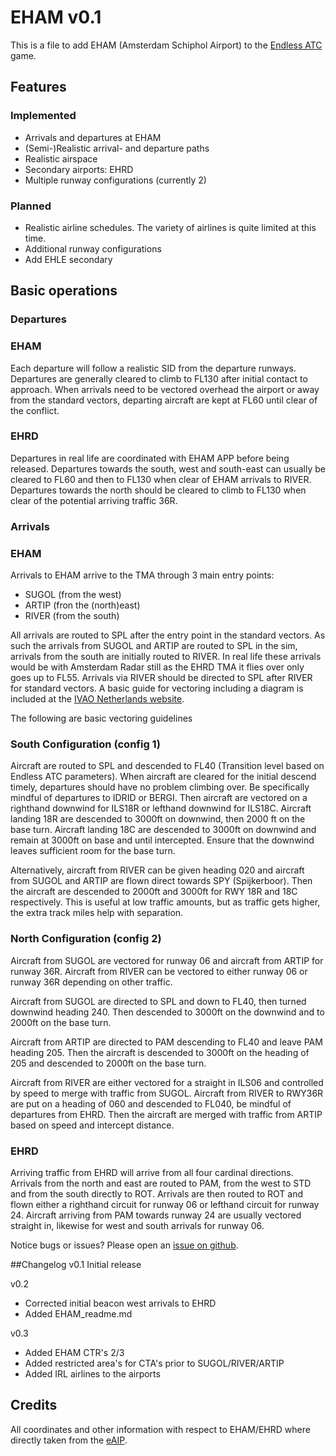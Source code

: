 # EHAM v0.1
This is a file to add EHAM (Amsterdam Schiphol Airport) to the [Endless ATC](https://steamcommunity.com/app/666610) game.

## Features
### Implemented
* Arrivals and departures at EHAM
* (Semi-)Realistic arrival- and departure paths
* Realistic airspace
* Secondary airports: EHRD
* Multiple runway configurations (currently 2)
### Planned
* Realistic airline schedules. The variety of airlines is quite limited at this time.
* Additional runway configurations
* Add EHLE secondary

## Basic operations
### Departures
### EHAM
Each departure will follow a realistic SID from the departure runways.
Departures are generally cleared to climb to FL130 after initial contact to approach.
When arrivals need to be vectored overhead the airport or away from the standard vectors, departing aircraft are kept at FL60 until clear of the conflict.

### EHRD
Departures in real life are coordinated with EHAM APP before being released.
Departures towards the south, west and south-east can usually be cleared to FL60 and then to FL130 when clear of EHAM arrivals to RIVER.
Departures towards the north should be cleared to climb to FL130 when clear of the potential arriving traffic 36R.

### Arrivals
### EHAM
Arrivals to EHAM arrive to the TMA through 3 main entry points:
* SUGOL (from the west)
* ARTIP (fron the (north)east)
* RIVER (from the south)

All arrivals are routed to SPL after the entry point in the standard vectors.
As such the arrivals from SUGOL and ARTIP are routed to SPL in the sim, arrivals from the south are initially routed to RIVER.
In real life these arrivals would be with Amsterdam Radar still as the EHRD TMA it flies over only goes up to FL55.
Arrivals via RIVER should be directed to SPL after RIVER for standard vectors.
A basic guide for vectoring including a diagram is included at the [IVAO Netherlands website](https://nl.ivao.aero/atc/vectors).

The following are basic vectoring guidelines

### South Configuration (config 1)
Aircraft are routed to SPL and descended to FL40 (Transition level based on Endless ATC parameters).
When aircraft are cleared for the initial descend timely, departures should have no problem climbing over.
Be specifically mindful of departures to IDRID or BERGI.
Then aircraft are vectored on a righthand downwind for ILS18R or lefthand downwind for ILS18C.
Aircraft landing 18R are descended to 3000ft on downwind, then 2000 ft on the base turn.
Aircraft landing 18C are descended to 3000ft on downwind and remain at 3000ft on base and until intercepted.
Ensure that the downwind leaves sufficient room for the base turn.

Alternatively, aircraft from RIVER can be given heading 020 and aircraft from SUGOL and ARTIP are flown direct towards SPY (Spijkerboor).
Then the aircraft are descended to 2000ft and 3000ft for RWY 18R and 18C respectively.
This is useful at low traffic amounts, but as traffic gets higher, the extra track miles help with separation.

### North Configuration (config 2)
Aircraft from SUGOL are vectored for runway 06 and aircraft from ARTIP for runway 36R.
Aircraft from RIVER can be vectored to either runway 06 or runway 36R depending on other traffic.

Aircraft from SUGOL are directed to SPL and down to FL40, then turned downwind heading 240.
Then descended to 3000ft on the downwind and to 2000ft on the base turn.

Aircraft from ARTIP are directed to PAM descending to FL40 and leave PAM heading 205.
Then the aircraft is descended to 3000ft on the heading of 205 and descended to 2000ft on the base turn.

Aircraft from RIVER are either vectored for a straight in ILS06 and controlled by speed to merge with traffic from SUGOL.
Aircraft from RIVER to RWY36R are put on a heading of 060 and descended to FL040, be mindful of departures from EHRD.
Then the aircraft are merged with traffic from ARTIP based on speed and intercept distance.

### EHRD
Arriving traffic from EHRD will arrive from all four cardinal directions.
Arrivals from the north and east are routed to PAM, from the west to STD and from the south directly to ROT.
Arrivals are then routed to ROT and flown either a righthand circuit for runway 06 or lefthand circuit for runway 24.
Aircraft arriving from PAM towards runway 24 are usually vectored straight in, likewise for west and south arrivals for runway 06.

Notice bugs or issues? Please open an [issue on github](https://github.com/AdamJCavanaugh/EndlessATCAirports/issues).

##Changelog
v0.1 Initial release

v0.2
* Corrected initial beacon west arrivals to EHRD
* Added EHAM_readme.md

v0.3
* Added EHAM CTR's 2/3
* Added restricted area's for CTA's prior to SUGOL/RIVER/ARTIP
* Added IRL airlines to the airports


## Credits
All coordinates and other information with respect to EHAM/EHRD where directly taken from the [eAIP](https://www.lvnl.nl/eaip/2020-10-22-AIRAC/html/index-en-GB.html).
